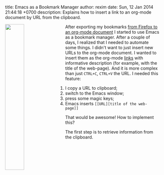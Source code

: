 title: Emacs as a Bookmark Manager
author: rexim
date: Sun, 12 Jan 2014 21:44:18 +0700
description: Explains how to insert a link to an org-mode document by URL from the clipboard.

<!-- OMG, markdown sucks! -->
<img src="images/emacs-deal-with-it.png" style="float: left; width: 35%; margin-right: 20px;" />

After exporting my bookmarks
[from Firefox to an org-mode document](/firefox-bookmarks-to-org-mode.html)
I started to use Emacs as a bookmark manager. After a couple of days,
I realized that I needed to automate some things. I didn't want to
just insert new URLs to the org-mode document. I wanted to insert them
as the org-mode [links](http://orgmode.org/manual/Link-format.html)
with informative description (for example, with the title of the
web-page). And it is more complex than just `CTRL+C`, `CTRL+V` the
URL. I needed this feature:

1. I copy a URL to clipboard;
2. switch to the Emacs window;
3. press some magic keys;
4. Emacs inserts `[[URL][title of the web-page]]`

That would be awesome! How to implement this?

The first step is to retrieve information from the clipboard.
